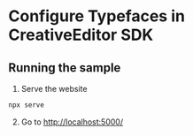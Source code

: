 # Configure Typefaces in CreativeEditor SDK


## Running the sample

1. Serve the website

```bash
npx serve
```

2. Go to [http://localhost:5000/](http://localhost:5000/)
